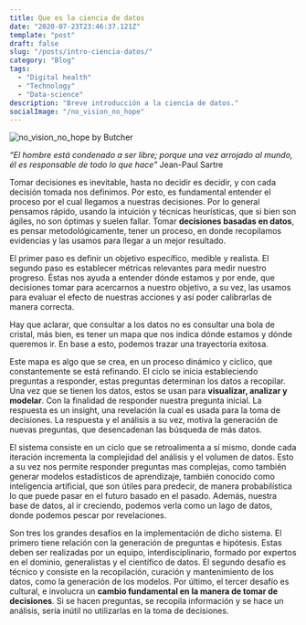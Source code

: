 ```yaml
---
title: Que es la ciencia de datos
date: "2020-07-23T23:46:37.121Z"
template: "post"
draft: false
slug: "/posts/intro-ciencia-datos/"
category: "Blog"
tags:
  - "Digital health"
  - "Technology"
  - "Data-science"
description: "Breve introducción a la ciencia de datos."
socialImage: "/no_vision_no_hope"
---
```

![no_vision_no_hope by Butcher](/no_vision_no_hope.png)

*“El hombre está condenado a ser libre; porque una vez arrojado al mundo, él es responsable de todo lo que hace"*  Jean-Paul Sartre

Tomar decisiones es inevitable, hasta no decidir es decidir, y con cada decisión tomada nos definimos. Por esto, es fundamental entender el proceso por el cual llegamos a nuestras decisiones. Por lo general pensamos rápido, usando la intuición y técnicas heurísticas, que si bien son ágiles, no son óptimas y suelen fallar. Tomar **decisiones basadas en datos**, es pensar metodológicamente, tener un proceso, en donde  recopilamos evidencias y las usamos para llegar a un mejor resultado. 

El primer paso es definir un objetivo específico, medible y realista. El segundo paso es establecer métricas relevantes para medir nuestro progreso. Éstas nos ayuda a entender dónde estamos y por ende, que decisiones tomar para acercarnos a nuestro objetivo, a su vez, las usamos para evaluar el efecto de nuestras acciones y así poder calibrarlas de manera correcta.

Hay que aclarar, que consultar a los datos no es consultar una bola de cristal, más bien, es tener un mapa que nos indica dónde estamos y dónde queremos ir. En base a esto, podemos trazar una trayectoria exitosa.

Este mapa es algo que se crea, en un proceso dinámico y cíclico, que constantemente se está refinando. El ciclo se inicia estableciendo preguntas a responder, estas preguntas determinan los datos a recopilar. Una vez que se tienen los datos, estos se usan para **visualizar, analizar y modelar**. Con la finalidad de responder nuestra pregunta inicial. La respuesta es un insight, una revelación la cual es usada para la toma de decisiones. La respuesta y el análisis a su vez, motiva la generación de nuevas preguntas, que desencadenan las búsqueda de más datos.

El sistema consiste en un ciclo que se retroalimenta a sí mismo, donde cada iteración incrementa la complejidad del análisis y el volumen de datos. Esto a su vez nos permite responder preguntas mas complejas, como también generar modelos estadísticos de aprendizaje, también conocido como inteligencia artificial, que son útiles para predecir, de manera probabilística lo que puede pasar en el futuro basado en el pasado. Además, nuestra base de datos, al ir creciendo, podemos verla como un lago de datos, donde podemos pescar por revelaciones.

Son tres los grandes desafíos en la implementación de dicho sistema. El primero tiene relación con la generación de preguntas e hipótesis. Estas deben ser realizadas por un equipo, interdisciplinario, formado por expertos en el dominio, generalistas y el científico de datos. El segundo desafío es técnico y consiste en la recopilación, curación y mantenimiento de los datos, como la generación de los modelos. Por último, el tercer desafío es cultural, e involucra un **cambio fundamental en la manera de tomar de  decisiones**. Si se hacen preguntas, se recopila información y se hace un análisis, sería inútil no utilizarlas en la toma de decisiones.


